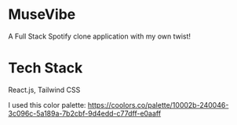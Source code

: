 # MuseVibe
A Full Stack Spotify clone application with my own twist!

# Tech Stack
React.js, Tailwind CSS

I used this color palette: https://coolors.co/palette/10002b-240046-3c096c-5a189a-7b2cbf-9d4edd-c77dff-e0aaff